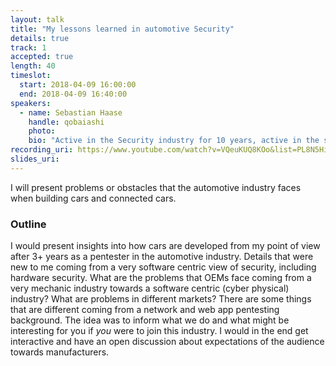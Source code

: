 ```yaml
---
layout: talk
title: "My lessons learned in automotive Security"
details: true
track: 1
accepted: true
length: 40
timeslot:
  start: 2018-04-09 16:00:00
  end: 2018-04-09 16:40:00
speakers: 
  - name: Sebastian Haase
    handle: qobaiashi
    photo: 
    bio: "Active in the Security industry for 10 years, active in the scene for 20 years. Did kernel exploiting 15 years ago, learned that Web App Pentesting feeds your wallet but not your mind. Currently doing offensive security for an OEM."
recording_uri: https://www.youtube.com/watch?v=VQeuKUQ8KOo&list=PL8N5HiRDvZ-f063NRSyVm4gEycdI54ZXD&index=10&t=0s
slides_uri: 
---
```


I will present problems or obstacles that the automotive industry faces when building cars and connected cars.

### Outline
I would present insights into how cars are developed from my point of view after 3+ years as a pentester in the automotive industry.
Details that were new to me coming from a very software centric view of security, including hardware security.
What are the problems that OEMs face coming from a very mechanic industry towards a software centric (cyber physical) industry?
What are problems in different markets?
There are some things that are different coming from a network and web app pentesting background.
The idea was to inform what we do and what might be interesting for you if *you* were to join this industry.
I would in the end get interactive and have an open discussion about expectations of the audience towards manufacturers.
